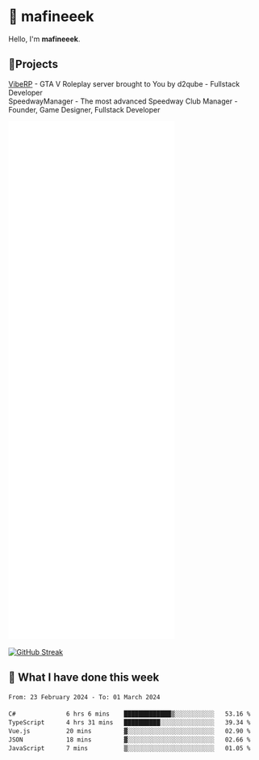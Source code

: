 # 👋 mafineeek
Hello, I'm **mafineeek**.

## 📝Projects

[VibeRP](https://v-rp.pl) - GTA V Roleplay server brought to You by d2qube - Fullstack Developer<br/>
SpeedwayManager - The most advanced Speedway Club Manager - Founder, Game Designer, Fullstack Developer


![](./github-metrics.svg)

[![GitHub Streak](https://streak-stats.demolab.com/?user=mafineeek)](https://git.io/streak-stats)

## 📰 What I have done this week
<!--START_SECTION:waka-->

```txt
From: 23 February 2024 - To: 01 March 2024

C#              6 hrs 6 mins    █████████████▒░░░░░░░░░░░   53.16 %
TypeScript      4 hrs 31 mins   ██████████░░░░░░░░░░░░░░░   39.34 %
Vue.js          20 mins         ▓░░░░░░░░░░░░░░░░░░░░░░░░   02.90 %
JSON            18 mins         ▓░░░░░░░░░░░░░░░░░░░░░░░░   02.66 %
JavaScript      7 mins          ▒░░░░░░░░░░░░░░░░░░░░░░░░   01.05 %
```

<!--END_SECTION:waka-->
